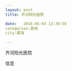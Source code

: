 ```yaml
--- 
layout: post 
title: 齐河阳光医院

date:   2016-05-03 13:39:56 
categories:其他  
city:威海
  
--- 
```

   
齐河阳光医院

信息

